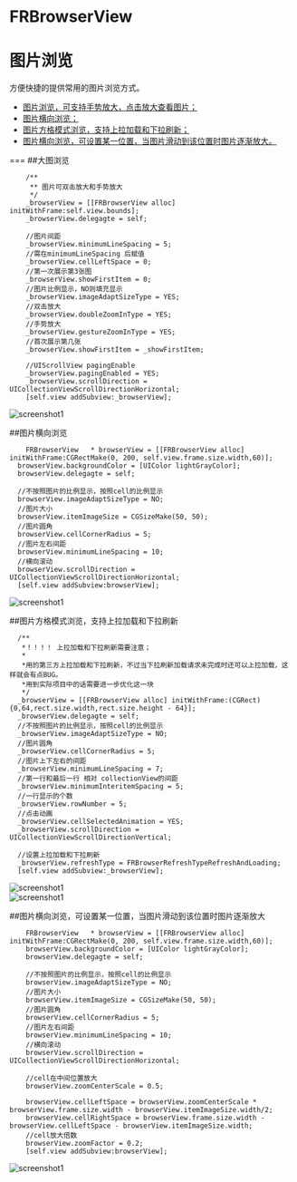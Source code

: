 # FRBrowserView
图片浏览
===
方便快捷的提供常用的图片浏览方式。<br>
* [图片浏览，可支持手势放大，点击放大查看图片；](#type1)
* [图片横向浏览；](#type2)
* [图片方格模式浏览，支持上拉加载和下拉刷新；](#type3)
* [图片横向浏览，可设置某一位置，当图片滑动到该位置时图片逐渐放大。](#type4)

===
##<a name="type1"/>大图浏览
```Object-c
    /**
     ** 图片可双击放大和手势放大
     */
    _browserView = [[FRBrowserView alloc] initWithFrame:self.view.bounds];
    _browserView.delegagte = self;
    
    //图片间距
    _browserView.minimumLineSpacing = 5;
    //需在minimumLineSpacing 后赋值
    _browserView.cellLeftSpace = 0;
    //第一次展示第3张图
    _browserView.showFirstItem = 0;
    //图片比例显示，NO则填充显示
    _browserView.imageAdaptSizeType = YES;
    //双击放大
    _browserView.doubleZoomInType = YES;
    //手势放大
    _browserView.gestureZoomInType = YES;
    //首次展示第几张
    _browserView.showFirstItem = _showFirstItem;
    
    //UIScrollView pagingEnable
    _browserView.pagingEnabled = YES;
    _browserView.scrollDirection = UICollectionViewScrollDirectionHorizontal;
    [self.view addSubview:_browserView];
  ```
  ![screenshot1](https://github.com/fmouer/FRBrowserView/raw/master/Screenshot/Screenshot_1.gif)<br>
  
##<a name="type2"/>图片横向浏览
  ```Object-c
      FRBrowserView   * browserView = [[FRBrowserView alloc] initWithFrame:CGRectMake(0, 200, self.view.frame.size.width,60)];
    browserView.backgroundColor = [UIColor lightGrayColor];
    browserView.delegagte = self;
    
    //不按照图片的比例显示，按照cell的比例显示
    browserView.imageAdaptSizeType = NO;
    //图片大小
    browserView.itemImageSize = CGSizeMake(50, 50);
    //图片圆角
    browserView.cellCornerRadius = 5;
    //图片左右间距
    browserView.minimumLineSpacing = 10;
    //横向滚动
    browserView.scrollDirection = UICollectionViewScrollDirectionHorizontal;
    [self.view addSubview:browserView];
```
  ![screenshot1](https://github.com/fmouer/FRBrowserView/raw/master/Screenshot/Screenshot_2.png)<br>
  
##<a name="type3"/>图片方格模式浏览，支持上拉加载和下拉刷新
  ```Object-c
    /**
     *！！！！ 上拉加载和下拉刷新需要注意；
     *
     *用的第三方上拉加载和下拉刷新，不过当下拉刷新加载请求未完成时还可以上拉加载，这样就会有点BUG。
     *用到实际项目中的话需要进一步优化这一块
     */
    _browserView = [[FRBrowserView alloc] initWithFrame:(CGRect){0,64,rect.size.width,rect.size.height - 64}];
    _browserView.delegagte = self;
    //不按照图片的比例显示，按照cell的比例显示
    _browserView.imageAdaptSizeType = NO;
    //图片圆角
    _browserView.cellCornerRadius = 5;
    //图片上下左右的间距
    _browserView.minimumLineSpacing = 7;
    //第一行和最后一行 相对 collectionView的间距
    _browserView.minimumInteritemSpacing = 5;
    //一行显示的个数
    _browserView.rowNumber = 5;
    //点击动画
    _browserView.cellSelectedAnimation = YES;
    _browserView.scrollDirection = UICollectionViewScrollDirectionVertical;
    
    //设置上拉加载和下拉刷新
    _browserView.refreshType = FRBrowserRefreshTypeRefreshAndLoading;
    [self.view addSubview:_browserView];
```
![screenshot1](https://github.com/fmouer/FRBrowserView/raw/master/Screenshot/Screenshot_3.gif)<br>
![screenshot1](https://github.com/fmouer/FRBrowserView/raw/master/Screenshot/Screenshot_4.png)<br>

##<a name="type4"/>图片横向浏览，可设置某一位置，当图片滑动到该位置时图片逐渐放大
```Object-c
    FRBrowserView   * browserView = [[FRBrowserView alloc] initWithFrame:CGRectMake(0, 200, self.view.frame.size.width,60)];
    browserView.backgroundColor = [UIColor lightGrayColor];
    browserView.delegagte = self;
    
    //不按照图片的比例显示，按照cell的比例显示
    browserView.imageAdaptSizeType = NO;
    //图片大小
    browserView.itemImageSize = CGSizeMake(50, 50);
    //图片圆角
    browserView.cellCornerRadius = 5;
    //图片左右间距
    browserView.minimumLineSpacing = 10;
    //横向滚动
    browserView.scrollDirection = UICollectionViewScrollDirectionHorizontal;
    
    //cell在中间位置放大
    browserView.zoomCenterScale = 0.5;
    
    browserView.cellLeftSpace = browserView.zoomCenterScale * browserView.frame.size.width - browserView.itemImageSize.width/2;
    browserView.cellRightSpace = browserView.frame.size.width - browserView.cellLeftSpace - browserView.itemImageSize.width;
    //cell放大倍数
    browserView.zoomFactor = 0.2;
    [self.view addSubview:browserView];
```
![screenshot1](https://github.com/fmouer/FRBrowserView/raw/master/Screenshot/Screenshot_5.gif)<br>

